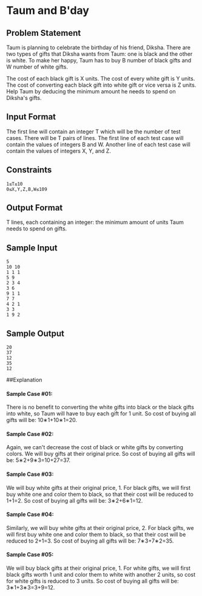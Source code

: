 # Taum and B'day

## Problem Statement

Taum is planning to celebrate the birthday of his friend, Diksha. There are two types of gifts that Diksha wants from Taum: one is black and the other is white. To make her happy, Taum has to buy B number of black gifts and W number of white gifts.

The cost of each black gift is X units.
The cost of every white gift is Y units.
The cost of converting each black gift into white gift or vice versa is Z units.
Help Taum by deducing the minimum amount he needs to spend on Diksha's gifts.

## Input Format

The first line will contain an integer T which will be the number of test cases.
There will be T pairs of lines. The first line of each test case will contain the values of integers B and W. Another line of each test case will contain the values of integers X, Y, and Z.

## Constraints
```
1≤T≤10
0≤X,Y,Z,B,W≤109
```
## Output Format

T lines, each containing an integer: the minimum amount of units Taum needs to spend on gifts.

## Sample Input
```
5
10 10
1 1 1
5 9
2 3 4
3 6
9 1 1
7 7
4 2 1
3 3
1 9 2
```
## Sample Output
```
20
37
12
35
12
```
##Explanation

#### Sample Case #01:
There is no benefit to converting the white gifts into black or the black gifts into white, so Taum will have to buy each gift for 1 unit. So cost of buying all gifts will be: 10∗1+10∗1=20.

#### Sample Case #02:
Again, we can't decrease the cost of black or white gifts by converting colors. We will buy gifts at their original price. So cost of buying all gifts will be: 5∗2+9∗3=10+27=37.

#### Sample Case #03:
We will buy white gifts at their original price, 1. For black gifts, we will first buy white one and color them to black, so that their cost will be reduced to 1+1=2. So cost of buying all gifts will be: 3∗2+6∗1=12.

#### Sample Case #04:
Similarly, we will buy white gifts at their original price, 2. For black gifts, we will first buy white one and color them to black, so that their cost will be reduced to 2+1=3. So cost of buying all gifts will be: 7∗3+7∗2=35.

#### Sample Case #05:
We will buy black gifts at their original price, 1. For white gifts, we will first black gifts worth 1 unit and color them to white with another 2 units, so cost for white gifts is reduced to 3 units. So cost of buying all gifts will be: 3∗1+3∗3=3+9=12.
